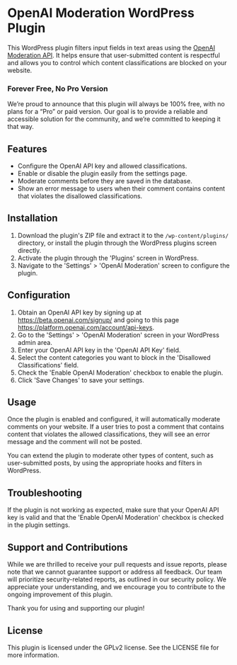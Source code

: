 # OpenAI Moderation WordPress Plugin

This WordPress plugin filters input fields in text areas using the [OpenAI Moderation API](https://platform.openai.com/docs/guides/moderation/overview). It helps ensure that user-submitted content is respectful and allows you to control which content classifications are blocked on your website.

### Forever Free, No Pro Version

We’re proud to announce that this plugin will always be 100% free, with no plans for a “Pro” or paid version. Our goal is to provide a reliable and accessible solution for the community, and we’re committed to keeping it that way.

## Features

- Configure the OpenAI API key and allowed classifications.
- Enable or disable the plugin easily from the settings page.
- Moderate comments before they are saved in the database.
- Show an error message to users when their comment contains content that violates the disallowed classifications.

## Installation

1. Download the plugin's ZIP file and extract it to the `/wp-content/plugins/` directory, or install the plugin through the WordPress plugins screen directly.
2. Activate the plugin through the 'Plugins' screen in WordPress.
3. Navigate to the 'Settings' > 'OpenAI Moderation' screen to configure the plugin.

## Configuration

1. Obtain an OpenAI API key by signing up at https://beta.openai.com/signup/ and going to this page https://platform.openai.com/account/api-keys.
2. Go to the 'Settings' > 'OpenAI Moderation' screen in your WordPress admin area.
3. Enter your OpenAI API key in the 'OpenAI API Key' field.
4. Select the content categories you want to block in the 'Disallowed Classifications' field.
5. Check the 'Enable OpenAI Moderation' checkbox to enable the plugin.
6. Click 'Save Changes' to save your settings.

## Usage

Once the plugin is enabled and configured, it will automatically moderate comments on your website. If a user tries to post a comment that contains content that violates the allowed 
classifications, they will see an error message and the comment will not be posted.

You can extend the plugin to moderate other types of content, such as user-submitted posts, by using the appropriate hooks and filters in WordPress.

## Troubleshooting

If the plugin is not working as expected, make sure that your OpenAI API key is valid and that the 'Enable OpenAI Moderation' checkbox is checked in the plugin settings.

## Support and Contributions

While we are thrilled to receive your pull requests and issue reports, please note that we cannot guarantee support or address all feedback. Our team will prioritize security-related reports, as outlined in our security policy. We appreciate your understanding, and we encourage you to contribute to the ongoing improvement of this plugin.

Thank you for using and supporting our plugin!

## License

This plugin is licensed under the GPLv2 license. See the LICENSE file for more information.
